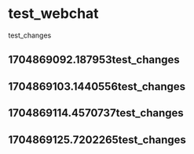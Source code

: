 # test_webchat
test_changes

## 1704869092.187953test_changes

## 1704869103.1440556test_changes

## 1704869114.4570737test_changes

## 1704869125.7202265test_changes